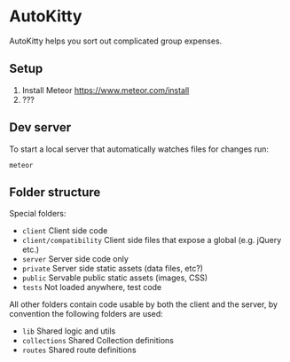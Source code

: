 # AutoKitty

AutoKitty helps you sort out complicated group expenses.

## Setup

1. Install Meteor https://www.meteor.com/install
2. ???

## Dev server

To start a local server that automatically watches files for changes run:

```
meteor
```

## Folder structure

Special folders:

- `client` Client side code
- `client/compatibility` Client side files that expose a global (e.g. jQuery etc.)
- `server` Server side code only
- `private` Server side static assets (data files, etc?)
- `public` Servable public static assets (images, CSS)
- `tests` Not loaded anywhere, test code

All other folders contain code usable by both the client and the server, by convention the
following folders are used:

- `lib` Shared logic and utils
- `collections` Shared Collection definitions
- `routes` Shared route definitions
